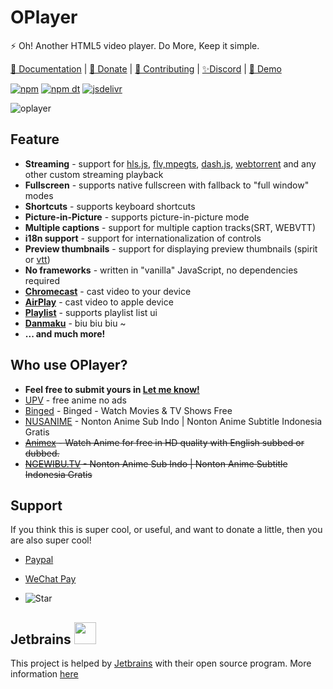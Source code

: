 # OPlayer

⚡ Oh! Another HTML5 video player. Do More, Keep it simple.

[📕 Documentation](https://oplayer.vercel.app) | [🧡 Donate](#support) | [💜 Contributing](./CONTRIBUTING.md) | [✨Discord](https://discord.gg/hzjxYyPbKh) | [🎈 Demo](https://oplayer.vercel.app/oplayer.html?playlist=%5B%7B%22title%22%3A%22Disney's%20Oceans%20-%20MP4%22%2C%22src%22%3A%22https%3A%2F%2Fvjs.zencdn.net%2Fv%2Foceans.mp4%22%2C%22poster%22%3A%22https%3A%2F%2Fvjs.zencdn.net%2Fv%2Foceans.png%22%2C%22duration%22%3A%2200%3A46%22%7D%2C%7B%22title%22%3A%22Big%20Buck%20Bunny%20-%20HLS%22%2C%22src%22%3A%22https%3A%2F%2Ftest-streams.mux.dev%2Fx36xhzz%2Fx36xhzz.m3u8%22%2C%22poster%22%3A%22https%3A%2F%2Fd2zihajmogu5jn.cloudfront.net%2Fbig-buck-bunny%2Fbbb.png%22%2C%22duration%22%3A%2210%3A34%22%7D%2C%7B%22title%22%3A%22Big%20Buck%20Bunny%20-%20DASH%22%2C%22src%22%3A%22https%3A%2F%2Fdash.akamaized.net%2Fakamai%2Fbbb_30fps%2Fbbb_30fps.mpd%22%2C%22poster%22%3A%22https%3A%2F%2Fd2zihajmogu5jn.cloudfront.net%2Fbig-buck-bunny%2Fbbb.png%22%2C%22duration%22%3A%2210%3A34%22%7D%2C%7B%22title%22%3A%22Torrent%22%2C%22src%22%3A%22https%3A%2F%2Fwebtorrent.io%2Ftorrents%2Fsintel.torrent%22%2C%22poster%22%3A%22%22%2C%22duration%22%3A%2214%3A48%22%7D%5D&p=1)

[![npm](https://img.shields.io/npm/v/@oplayer/core?style=flat-square)](https://www.npmjs.com/package/@oplayer/core)
[![npm dt](https://img.shields.io/npm/dm/@oplayer/core?style=flat-square)](https://www.npmjs.com/package/@oplayer/core)
[![jsdelivr](https://data.jsdelivr.com/v1/package/npm/@oplayer/core/badge)](https://www.jsdelivr.com/package/npm/@oplayer/core)

![oplayer](https://cdn.jsdelivr.net/gh/shiyiya/QI-ABSL@master/o/oplayer.png)

## Feature

- **Streaming** - support for [hls.js](https://oplayer.vercel.app/hls), [flv,mpegts](https://oplayer.vercel.app/mpegts), [dash.js](https://oplayer.vercel.app/dash), [webtorrent](https://oplayer.vercel.app/torrent) and any other custom streaming playback
- **Fullscreen** - supports native fullscreen with fallback to "full window" modes
- **Shortcuts** - supports keyboard shortcuts
- **Picture-in-Picture** - supports picture-in-picture mode
- **Multiple captions** - support for multiple caption tracks(SRT, WEBVTT)
- **i18n support** - support for internationalization of controls
- **Preview thumbnails** - support for displaying preview thumbnails (spirit or [vtt](https://oplayer.vercel.app/docs/plugins/vtt-thumbnails))
- **No frameworks** - written in "vanilla" JavaScript, no dependencies required
- **[Chromecast](https://oplayer.vercel.app/docs/plugins/chromecast)** - cast video to your device
- **[AirPlay](https://oplayer.vercel.app/docs/plugins/airplay)** - cast video to apple device
- **[Playlist](https://oplayer.vercel.app/docs/plugins/playlist)** - supports playlist list ui
- **[Danmaku](https://oplayer.vercel.app/danmaku)** - biu biu biu ~
- **... and much more!**

## Who use OPlayer?

- **Feel free to submit yours in [Let me know!](https://github.com/shiyiya/oplayer/discussions/116)**
- [UPV](https://onime.netlify.app) - free anime no ads
- [Binged](https://binge.lol) - Binged - Watch Movies & TV Shows Free
- [NUSANIME](https://play.google.com/store/apps/details?id=com.nusanime.app) - Nonton Anime Sub Indo | Nonton Anime Subtitle Indonesia Gratis
- ~~[Animex](https://www.animex.live/) - Watch Anime for free in HD quality with English subbed or dubbed.~~
- ~~[NGEWIBU.TV](https://ngewibu.tv/) - Nonton Anime Sub Indo | Nonton Anime Subtitle Indonesia Gratis~~

## Support

If you think this is super cool, or useful, and want to donate a little, then you are also super cool!

- [Paypal](https://www.paypal.com/paypalme/ShiYiYa)
- [WeChat Pay](https://www.oaii.me/wechat_donate.png)

- ![Star](https://img.shields.io/github/stars/shiyiya/oplayer?style=social)

## Jetbrains <img src="https://resources.jetbrains.com/storage/products/company/brand/logos/jb_beam.png" width="35" height="35">

This project is helped by [Jetbrains](https://www.jetbrains.com/) with their open source program.
More information [here](https://jb.gg/OpenSourceSupport)

